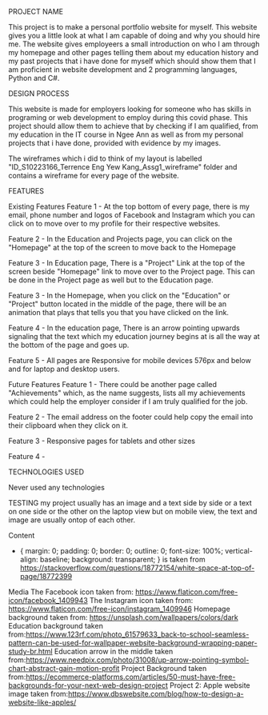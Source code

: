 PROJECT NAME

This project is to make a personal portfolio website for myself. This website gives you a little look at what I am capable of doing and why you should hire me. The website gives employeers a small introduction on who I am through my homepage and other pages telling them about my education history and my past projects that i have done for myself which should show them that I am proficient in website development and 2 programming languages, Python and C#.

DESIGN PROCESS

This website is made for employers looking for someone who has skills in programing or web development to employ during this covid phase. This project should allow them to achieve that by checking if I am qualified, from my education in the IT course in Ngee Ann as well as from my personal projects that i have done, provided with evidence by my images.

The wireframes which i did to think of my layout is labelled "ID_S10223166_Terrence Eng Yew Kang_Assg1_wireframe" folder and contains a wireframe for every page of the website.

FEATURES

Existing Features
Feature 1 - At the top bottom of every page, there is my email, phone number and logos of Facebook and Instagram which you can
click on to move over to my profile for their respective websites.

Feature 2 - In the Education and Projects page, you can click on the "Homepage" at the top of the screen to move back to the Homepage

Feature 3 - In Education page, There is a "Project" Link at the top of the screen beside "Homepage" link to move over to the Project page. This can be done in the Project page as well but to the Education page.

Feature 3 - In the Homepage, when you click on the "Education" or "Project" button located in the middle of the page, there will be
an animation that plays that tells you that you have clicked on the link.

Feature 4 - In the education page, There is an arrow pointing upwards signaling that the text which my education journey begins at is all the way at the bottom of the page and goes up.

Feature 5 - All pages are Responsive for mobile devices 576px and below and for laptop and desktop users.

Future Features
Feature 1 - There could be another page called "Achievements" which, as the name suggests, lists all my achievements which could help the employer consider if I am truly qualified for the job.

Feature 2 - The email address on the footer could help copy the email into their clipboard when they click on it.

Feature 3 - Responsive pages for tablets and other sizes

Feature 4 -

TECHNOLOGIES USED

Never used any technologies

TESTING
my project usually has an image and a text side by side or a text on one side or the other on the laptop view but on mobile view, the text and image are usually ontop of each other.

Content

- {
  margin: 0;
  padding: 0;
  border: 0;
  outline: 0;
  font-size: 100%;
  vertical-align: baseline;
  background: transparent;
  }
  is taken from https://stackoverflow.com/questions/18772154/white-space-at-top-of-page/18772399

Media
The Facebook icon taken from: https://www.flaticon.com/free-icon/facebook_1409943
The Instagram icon taken from: https://www.flaticon.com/free-icon/instagram_1409946
Homepage background taken from: https://unsplash.com/wallpapers/colors/dark
Education background taken from:https://www.123rf.com/photo_61579633_back-to-school-seamless-pattern-can-be-used-for-wallpaper-website-background-wrapping-paper-study-br.html
Education arrow in the middle taken from:https://www.needpix.com/photo/31008/up-arrow-pointing-symbol-chart-abstract-gain-motion-profit
Project Background taken from:https://ecommerce-platforms.com/articles/50-must-have-free-backgrounds-for-your-next-web-design-project
Project 2: Apple website image taken from:https://www.dbswebsite.com/blog/how-to-design-a-website-like-apples/
